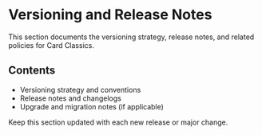 # Versioning and Release Notes

This section documents the versioning strategy, release notes, and related policies for Card Classics.

## Contents
- Versioning strategy and conventions
- Release notes and changelogs
- Upgrade and migration notes (if applicable)

Keep this section updated with each new release or major change.
